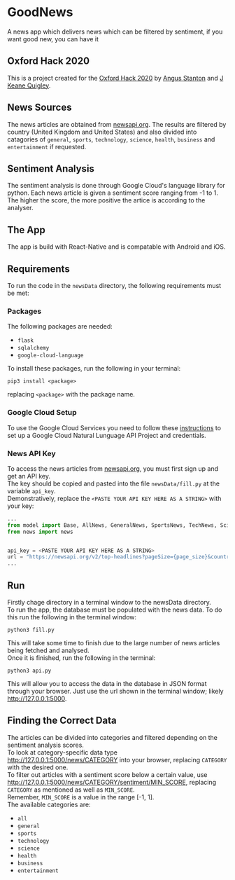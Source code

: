 # GoodNews
A news app which delivers news which can be filtered by sentiment, if you want good new, you can have it

## Oxford Hack 2020
This is a project created for the [Oxford Hack 2020](https://oxfordhack.co.uk/) by [Angus Stanton](https://github.com/abstanton) and [J Keane Quigley](https://github.com/kquigley29).

## News Sources
The news articles are obtained from [newsapi.org](https://newsapi.org/). The results are filtered by country (United Kingdom and United States) and also divided into catagories of `general`, `sports`, `technology`, `science`, `health`, `business` and `entertainment` if requested.

## Sentiment Analysis
The sentiment analysis is done through Google Cloud's language library for python. Each news article is given a sentiment score ranging from -1 to 1. The higher the score, the more positive the artice is according to the analyser.

## The App
The app is build with React-Native and is compatable with Android and iOS.

## Requirements
To run the code in the `newsData` directory, the following requirements must be met:

### Packages
The following packages are needed:  
* `flask`  
* `sqlalchemy`  
* `google-cloud-language`

To install these packages, run the following in your terminal:
```
pip3 install <package>
```
replacing `<package>` with the package name.

### Google Cloud Setup
To use the Google Cloud Services you need to follow these [instructions](https://cloud.google.com/natural-language/docs/sentiment-tutorial) to set up a Google Cloud Natural Lunguage API Project and credentials.

### News API Key
To access the news articles from [newsapi.org](https://newsapi.org/), you must first sign up and get an API key.  
The key should be copied and pasted into the file `newsData/fill.py` at the variable `api_key`.  
Demonstratively, replace the `<PASTE YOUR API KEY HERE AS A STRING>` with your key:
```Python
...
from model import Base, AllNews, GeneralNews, SportsNews, TechNews, ScienceNews, HealthNews, BusinessNews, EntertainmentNews
from news import news


api_key = <PASTE YOUR API KEY HERE AS A STRING>
url = "https://newsapi.org/v2/top-headlines?pageSize={page_size}&country={country}&category={category}&apiKey={api_key}"
...

```

## Run
Firstly chage directory in a terminal window to the newsData directory.  
To run the app, the database must be populated with the news data. To do this run the following in the terminal window:
```
python3 fill.py
```
This will take some time to finish due to the large number of news articles being fetched and analysed.  
Once it is finished, run the following in the terminal:
```
python3 api.py
```
This will allow you to access the data in the database in JSON format through your browser. Just use the url shown in the terminal window; likely http://127.0.0.1:5000.

## Finding the Correct Data
The articles can be divided into categories and filtered depending on the sentiment analysis scores.  
To look at category-specific data type http://127.0.0.1:5000/news/CATEGORY into your browser, replacing `CATEGORY` with the desired one.  
To filter out articles with a sentiment score below a certain value, use http://127.0.0.1:5000/news/CATEGORY/sentiment/MIN_SCORE, replacing `CATEGORY` as mentioned as well as `MIN_SCORE`.  
Remember, `MIN_SCORE` is a value in the range [-1, 1].  
The available categories are:
* `all`
* `general`
* `sports`
* `technology`
* `science`
* `health`
* `business`
* `entertainment`
